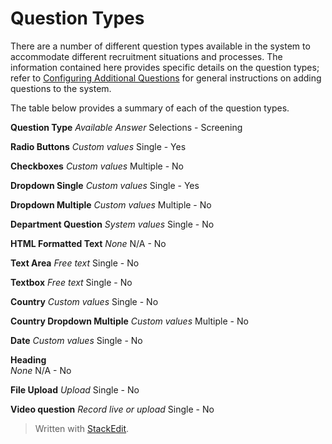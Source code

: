 # Question Types

There are a number of different question types available in the system to accommodate different recruitment situations and processes. The information contained here provides specific details on the question types; refer to  [Configuring Additional Questions](additional_questions.htm)  for general instructions on adding questions to the system.

The table below provides a summary of each of the question types.

**Question Type**
*Available Answer*
Selections - Screening

**Radio Buttons**
*Custom values*
Single - Yes

**Checkboxes**
*Custom values*
Multiple - No

**Dropdown Single**
*Custom values*
Single - Yes

**Dropdown Multiple**
*Custom values*
Multiple - No

**Department Question**
*System values*
Single - No

**HTML Formatted Text**
*None*
N/A - No

**Text Area**
*Free text*
Single - No

**Textbox**
*Free text*
Single - No

**Country**
*Custom values*
Single - No

**Country Dropdown Multiple**
*Custom values*
Multiple - No

**Date**
*Custom values*
Single - No

**Heading**     
*None*
N/A - No

**File Upload**
*Upload*
Single - No

**Video question**
*Record live or upload*
Single - No


> Written with [StackEdit](https://stackedit.io/).
<!--stackedit_data:
eyJoaXN0b3J5IjpbLTY0ODA0OTMzNV19
-->
